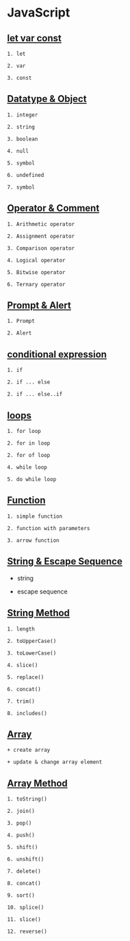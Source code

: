 # JavaScript

<h2><a href="https://github.com/Hp92663/JavaScript/blob/main/let_var_const.js">let var const</a></h2>

    1. let
    
    2. var

    3. const
    
<h2><a href="https://github.com/Hp92663/JavaScript/blob/main/datatype_object.js">Datatype & Object</a></h2>


    1. integer
    
    2. string

    3. boolean

    4. null

    5. symbol

    6. undefined

    7. symbol

<h2><a href="https://github.com/Hp92663/JavaScript/blob/main/operators_comment.js">Operator & Comment</a></h2>


    1. Arithmetic operator

    2. Assignment operator

    3. Comparison operator

    4. Logical operator

    5. Bitwise operator

    6. Ternary operator


<h2><a href="https://github.com/Hp92663/JavaScript/blob/main/promt_alert.js">Prompt & Alert</a></h2>


    1. Prompt
    
    2. Alert


<h2><a href="https://github.com/Hp92663/JavaScript/blob/main/condition_expression.js">conditional expression</a></h2>


    1. if 
    
    2. if ... else

    2. if ... else..if


<h2><a href="https://github.com/Hp92663/JavaScript/blob/main/loop.js">loops</a></h2>


    1. for loop
    
    2. for in loop

    2. for of loop

    4. while loop
    
    5. do while loop


<h2><a href="https://github.com/Hp92663/JavaScript/blob/main/function.js">Function</a></h2>

    1. simple function
    
    2. function with parameters

    3. arrow function

<h2><a href="https://github.com/Hp92663/JavaScript/blob/main/string.js">String & Escape Sequence</a></h2>

  + string

  + escape sequence

<h2><a href="https://github.com/Hp92663/JavaScript/blob/main/string_method.js">String Method</a></h2>

    1. length
    
    2. toUpperCase()

    3. toLowerCase()

    4. slice()

    5. replace()

    6. concat()

    7. trim()

    8. includes()

<h2><a href="https://github.com/Hp92663/JavaScript/blob/main/array.js">Array</a></h2>

    + create array

    + update & change array element

<h2><a href="https://github.com/Hp92663/JavaScript/blob/main/array_method.js">Array Method</a></h2>

    1. toString()
    
    2. join()

    3. pop()

    4. push()

    5. shift()

    6. unshift()

    7. delete()

    8. concat()

    9. sort()

    10. splice()

    11. slice()

    12. reverse()
